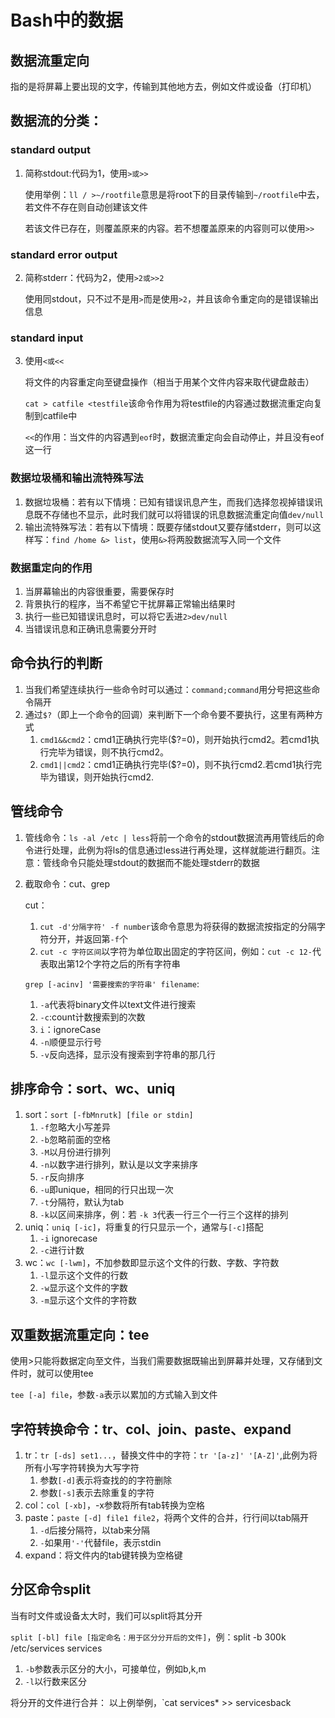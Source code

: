 # Bash中的数据

## 数据流重定向

指的是将屏幕上要出现的文字，传输到其他地方去，例如文件或设备（打印机）

## 数据流的分类：

### standard output

1. 简称stdout:代码为1，使用`>或>>`

   使用举例：`ll / >~/rootfile`意思是将root下的目录传输到`~/rootfile`中去，若文件不存在则自动创建该文件

   若该文件已存在，则覆盖原来的内容。若不想覆盖原来的内容则可以使用`>>`

### standard error output

2. 简称stderr：代码为2，使用`>2或>>2`

   使用同stdout，只不过不是用`>`而是使用`>2`，并且该命令重定向的是错误输出信息

### standard input

3. 使用`<或<<`

   将文件的内容重定向至键盘操作（相当于用某个文件内容来取代键盘敲击）

   `cat > catfile <testfile`该命令作用为将testfile的内容通过数据流重定向复制到catfile中

   `<<`的作用：当文件的内容遇到`eof`时，数据流重定向会自动停止，并且没有eof这一行

### 数据垃圾桶和输出流特殊写法

1. 数据垃圾桶：若有以下情境：已知有错误讯息产生，而我们选择忽视掉错误讯息既不存储也不显示，此时我们就可以将错误的讯息数据流重定向值`dev/null`
2. 输出流特殊写法：若有以下情境：既要存储stdout又要存储stderr，则可以这样写：`find /home &> list`，使用`&>`将两股数据流写入同一个文件

### 数据重定向的作用

1. 当屏幕输出的内容很重要，需要保存时
2. 背景执行的程序，当不希望它干扰屏幕正常输出结果时
3. 执行一些已知错误讯息时，可以将它丢进`2>dev/null`
4. 当错误讯息和正确讯息需要分开时



## 命令执行的判断

1. 当我们希望连续执行一些命令时可以通过：`command;command`用分号把这些命令隔开
2. 通过`$?`（即上一个命令的回调）来判断下一个命令要不要执行，这里有两种方式
   1. `cmd1&&cmd2`：cmd1正确执行完毕($?=0)，则开始执行cmd2。若cmd1执行完毕为错误，则不执行cmd2。
   2. `cmd1||cmd2`：cmd1正确执行完毕($?=0)，则不执行cmd2.若cmd1执行完毕为错误，则开始执行cmd2.

## 管线命令

1. 管线命令：`ls -al /etc | less`将前一个命令的stdout数据流再用管线后的命令进行处理，此例为将ls的信息通过less进行再处理，这样就能进行翻页。注意：管线命令只能处理stdout的数据而不能处理stderr的数据

2. 截取命令：cut、grep

   cut：

   1. `cut -d'分隔字符' -f number`该命令意思为将获得的数据流按指定的分隔字符分开，并返回第`-f`个
   2. `cut -c 字符区间`以字符为单位取出固定的字符区间，例如：`cut -c 12-`代表取出第12个字符之后的所有字符串

   `grep [-acinv] '需要搜索的字符串' filename`:

   1. `-a`代表将binary文件以text文件进行搜索
   2. `-c`:count计数搜索到的次数
   3. `i`：ignoreCase
   4. `-n`顺便显示行号
   5. `-v`反向选择，显示没有搜索到字符串的那几行

## 排序命令：sort、wc、uniq

1. sort：`sort [-fbMnrutk] [file or stdin]`
   1. `-f`忽略大小写差异
   2. `-b`忽略前面的空格
   3. `-M`以月份进行排列
   4. `-n`以数字进行排列，默认是以文字来排序
   5. `-r`反向排序
   6. `-u`即unique，相同的行只出现一次
   7. `-t`分隔符，默认为tab
   8. `-k`以区间来排序，例：若 `-k 3`代表一行三个一行三个这样的排列
2. uniq：`uniq [-ic]`，将重复的行只显示一个，通常与`[-c]`搭配
   1. `-i` ignorecase
   2. `-c`进行计数
3. wc：`wc [-lwm]`，不加参数即显示这个文件的行数、字数、字符数
   1. `-l`显示这个文件的行数
   2. `-w`显示这个文件的字数
   3. `-m`显示这个文件的字符数

## 双重数据流重定向：tee

使用>只能将数据定向至文件，当我们需要数据既输出到屏幕并处理，又存储到文件时，就可以使用tee

`tee [-a] file`，参数`-a`表示以累加的方式输入到文件

## 字符转换命令：tr、col、join、paste、expand

1. tr：`tr [-ds] set1...`，替换文件中的字符：`tr '[a-z]' '[A-Z]'`,此例为将所有小写字符转换为大写字符
   1. 参数`[-d]`表示将查找的的字符删除
   2. 参数`[-s]`表示去除重复的字符
2. col：`col [-xb]`，-x参数将所有tab转换为空格
3. paste：`paste [-d] file1 file2`，将两个文件的合并，行行间以tab隔开
   1. `-d`后接分隔符，以tab来分隔
   2. `-`如果用`'-'`代替file，表示stdin
4. expand：将文件内的tab键转换为空格键

## 分区命令split

当有时文件或设备太大时，我们可以split将其分开

`split [-bl] file [指定命名：用于区分分开后的文件]`，例：split -b 300k /etc/services services

1. `-b`参数表示区分的大小，可接单位，例如b,k,m
2. `-l`以行数来区分

将分开的文件进行合并： 以上例举例，`cat services* >> servicesback

